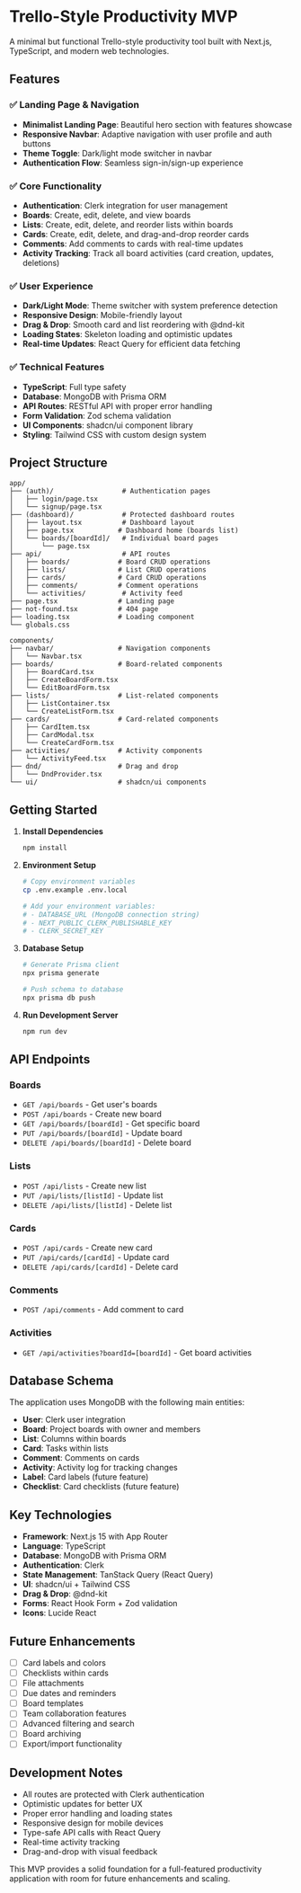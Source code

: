 # Trello-Style Productivity MVP

A minimal but functional Trello-style productivity tool built with Next.js, TypeScript, and modern web technologies.

## Features

### ✅ Landing Page & Navigation
- **Minimalist Landing Page**: Beautiful hero section with features showcase
- **Responsive Navbar**: Adaptive navigation with user profile and auth buttons
- **Theme Toggle**: Dark/light mode switcher in navbar
- **Authentication Flow**: Seamless sign-in/sign-up experience

### ✅ Core Functionality
- **Authentication**: Clerk integration for user management
- **Boards**: Create, edit, delete, and view boards
- **Lists**: Create, edit, delete, and reorder lists within boards
- **Cards**: Create, edit, delete, and drag-and-drop reorder cards
- **Comments**: Add comments to cards with real-time updates
- **Activity Tracking**: Track all board activities (card creation, updates, deletions)

### ✅ User Experience
- **Dark/Light Mode**: Theme switcher with system preference detection
- **Responsive Design**: Mobile-friendly layout
- **Drag & Drop**: Smooth card and list reordering with @dnd-kit
- **Loading States**: Skeleton loading and optimistic updates
- **Real-time Updates**: React Query for efficient data fetching

### ✅ Technical Features
- **TypeScript**: Full type safety
- **Database**: MongoDB with Prisma ORM
- **API Routes**: RESTful API with proper error handling
- **Form Validation**: Zod schema validation
- **UI Components**: shadcn/ui component library
- **Styling**: Tailwind CSS with custom design system

## Project Structure

```
app/
├── (auth)/                 # Authentication pages
│   ├── login/page.tsx
│   └── signup/page.tsx
├── (dashboard)/            # Protected dashboard routes
│   ├── layout.tsx          # Dashboard layout
│   ├── page.tsx           # Dashboard home (boards list)
│   └── boards/[boardId]/   # Individual board pages
│       └── page.tsx
├── api/                    # API routes
│   ├── boards/            # Board CRUD operations
│   ├── lists/             # List CRUD operations
│   ├── cards/             # Card CRUD operations
│   ├── comments/          # Comment operations
│   └── activities/         # Activity feed
├── page.tsx               # Landing page
├── not-found.tsx          # 404 page
├── loading.tsx            # Loading component
└── globals.css

components/
├── navbar/                # Navigation components
│   └── Navbar.tsx
├── boards/                # Board-related components
│   ├── BoardCard.tsx
│   ├── CreateBoardForm.tsx
│   └── EditBoardForm.tsx
├── lists/                 # List-related components
│   ├── ListContainer.tsx
│   └── CreateListForm.tsx
├── cards/                 # Card-related components
│   ├── CardItem.tsx
│   ├── CardModal.tsx
│   └── CreateCardForm.tsx
├── activities/            # Activity components
│   └── ActivityFeed.tsx
├── dnd/                   # Drag and drop
│   └── DndProvider.tsx
└── ui/                    # shadcn/ui components
```

## Getting Started

1. **Install Dependencies**
   ```bash
   npm install
   ```

2. **Environment Setup**
   ```bash
   # Copy environment variables
   cp .env.example .env.local
   
   # Add your environment variables:
   # - DATABASE_URL (MongoDB connection string)
   # - NEXT_PUBLIC_CLERK_PUBLISHABLE_KEY
   # - CLERK_SECRET_KEY
   ```

3. **Database Setup**
   ```bash
   # Generate Prisma client
   npx prisma generate
   
   # Push schema to database
   npx prisma db push
   ```

4. **Run Development Server**
   ```bash
   npm run dev
   ```

## API Endpoints

### Boards
- `GET /api/boards` - Get user's boards
- `POST /api/boards` - Create new board
- `GET /api/boards/[boardId]` - Get specific board
- `PUT /api/boards/[boardId]` - Update board
- `DELETE /api/boards/[boardId]` - Delete board

### Lists
- `POST /api/lists` - Create new list
- `PUT /api/lists/[listId]` - Update list
- `DELETE /api/lists/[listId]` - Delete list

### Cards
- `POST /api/cards` - Create new card
- `PUT /api/cards/[cardId]` - Update card
- `DELETE /api/cards/[cardId]` - Delete card

### Comments
- `POST /api/comments` - Add comment to card

### Activities
- `GET /api/activities?boardId=[boardId]` - Get board activities

## Database Schema

The application uses MongoDB with the following main entities:

- **User**: Clerk user integration
- **Board**: Project boards with owner and members
- **List**: Columns within boards
- **Card**: Tasks within lists
- **Comment**: Comments on cards
- **Activity**: Activity log for tracking changes
- **Label**: Card labels (future feature)
- **Checklist**: Card checklists (future feature)

## Key Technologies

- **Framework**: Next.js 15 with App Router
- **Language**: TypeScript
- **Database**: MongoDB with Prisma ORM
- **Authentication**: Clerk
- **State Management**: TanStack Query (React Query)
- **UI**: shadcn/ui + Tailwind CSS
- **Drag & Drop**: @dnd-kit
- **Forms**: React Hook Form + Zod validation
- **Icons**: Lucide React

## Future Enhancements

- [ ] Card labels and colors
- [ ] Checklists within cards
- [ ] File attachments
- [ ] Due dates and reminders
- [ ] Board templates
- [ ] Team collaboration features
- [ ] Advanced filtering and search
- [ ] Board archiving
- [ ] Export/import functionality

## Development Notes

- All routes are protected with Clerk authentication
- Optimistic updates for better UX
- Proper error handling and loading states
- Responsive design for mobile devices
- Type-safe API calls with React Query
- Real-time activity tracking
- Drag-and-drop with visual feedback

This MVP provides a solid foundation for a full-featured productivity application with room for future enhancements and scaling.
